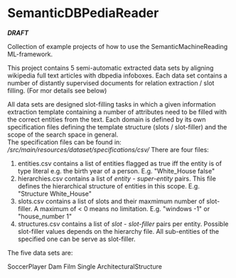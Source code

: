 # SemanticDBPediaReader

***DRAFT***

Collection of example projects of how to use the SemanticMachineReading ML-framework.

This project contains 5 semi-automatic extracted data sets by aligning wikipedia full text articles with dbpedia infoboxes. 
Each data set contains a number of distantly supervised documents for relation extraction / slot filling. (For mor details see below)

All data sets are designed slot-filling tasks in which a given information extraction template containing a number of attributes need to be filled with the correct entities from the text. 
Each domain is defined by its own specification files defining the template structure (slots / slot-filler) and the scope of the search space in general.  
The specification files can be found in: */src/main/resources/dataset/specifications/csv/*
There are four files: 
1.  entities.csv  contains a list of entities flagged as true iff the entity is of type literal e.g. the birth year of a person. E.g. "White_House false"
2.  hierarchies.csv  contains a list of *entity - super-entity* pairs. This file defines the hierarchical structure of entities in this scope. E.g. "Structure  White_House"
3.  slots.csv contains a list of slots and their maxmimum number of slot-filler. A maximum of < 0 means no limitation. E.g. "windows  -1" or "house_number  1"
4.  structures.csv  contains a list of *slot - slot-filler* pairs per entity. Possible slot-filler values depends on the hierarchy file. All sub-entities of the specified one can be serve as slot-filler. 


The five data sets are: 

SoccerPlayer 
Dam
Film
Single
ArchitecturalStructure 


